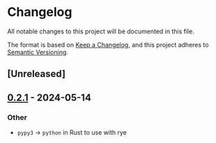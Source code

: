 # Changelog
All notable changes to this project will be documented in this file.

The format is based on [Keep a Changelog](https://keepachangelog.com/en/1.0.0/),
and this project adheres to [Semantic Versioning](https://semver.org/spec/v2.0.0.html).

## [Unreleased]

## [0.2.1](https://github.com/SichangHe/internet_route_verification/compare/route_verification_irr-v0.2.0...route_verification_irr-v0.2.1) - 2024-05-14

### Other
- `pypy3` → `python` in Rust to use with rye
